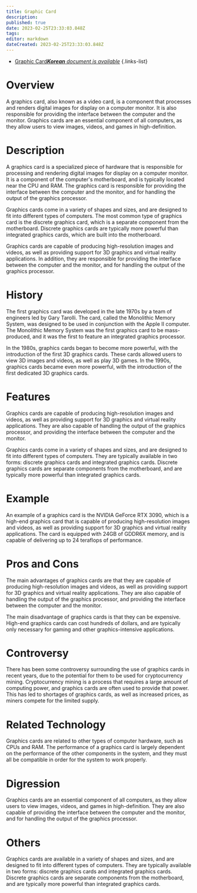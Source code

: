 ```yaml
---
title: Graphic Card
description: 
published: true
date: 2023-02-25T23:33:03.848Z
tags: 
editor: markdown
dateCreated: 2023-02-25T23:33:03.848Z
---
```


- [Graphic Card***Korean** document is available*](/ko/Knowledge-base/Dictionary/graphic-card)
{.links-list}


# Overview
A graphics card, also known as a video card, is a component that processes and renders digital images for display on a computer monitor. It is also responsible for providing the interface between the computer and the monitor. Graphics cards are an essential component of all computers, as they allow users to view images, videos, and games in high-definition.

# Description
A graphics card is a specialized piece of hardware that is responsible for processing and rendering digital images for display on a computer monitor. It is a component of the computer's motherboard, and is typically located near the CPU and RAM. The graphics card is responsible for providing the interface between the computer and the monitor, and for handling the output of the graphics processor.

Graphics cards come in a variety of shapes and sizes, and are designed to fit into different types of computers. The most common type of graphics card is the discrete graphics card, which is a separate component from the motherboard. Discrete graphics cards are typically more powerful than integrated graphics cards, which are built into the motherboard.

Graphics cards are capable of producing high-resolution images and videos, as well as providing support for 3D graphics and virtual reality applications. In addition, they are responsible for providing the interface between the computer and the monitor, and for handling the output of the graphics processor.

# History
The first graphics card was developed in the late 1970s by a team of engineers led by Gary Tarolli. The card, called the Monolithic Memory System, was designed to be used in conjunction with the Apple II computer. The Monolithic Memory System was the first graphics card to be mass-produced, and it was the first to feature an integrated graphics processor.

In the 1980s, graphics cards began to become more powerful, with the introduction of the first 3D graphics cards. These cards allowed users to view 3D images and videos, as well as play 3D games. In the 1990s, graphics cards became even more powerful, with the introduction of the first dedicated 3D graphics cards.

# Features
Graphics cards are capable of producing high-resolution images and videos, as well as providing support for 3D graphics and virtual reality applications. They are also capable of handling the output of the graphics processor, and providing the interface between the computer and the monitor.

Graphics cards come in a variety of shapes and sizes, and are designed to fit into different types of computers. They are typically available in two forms: discrete graphics cards and integrated graphics cards. Discrete graphics cards are separate components from the motherboard, and are typically more powerful than integrated graphics cards.

# Example
An example of a graphics card is the NVIDIA GeForce RTX 3090, which is a high-end graphics card that is capable of producing high-resolution images and videos, as well as providing support for 3D graphics and virtual reality applications. The card is equipped with 24GB of GDDR6X memory, and is capable of delivering up to 24 teraflops of performance.

# Pros and Cons
The main advantages of graphics cards are that they are capable of producing high-resolution images and videos, as well as providing support for 3D graphics and virtual reality applications. They are also capable of handling the output of the graphics processor, and providing the interface between the computer and the monitor.

The main disadvantage of graphics cards is that they can be expensive. High-end graphics cards can cost hundreds of dollars, and are typically only necessary for gaming and other graphics-intensive applications.

# Controversy
There has been some controversy surrounding the use of graphics cards in recent years, due to the potential for them to be used for cryptocurrency mining. Cryptocurrency mining is a process that requires a large amount of computing power, and graphics cards are often used to provide that power. This has led to shortages of graphics cards, as well as increased prices, as miners compete for the limited supply.

# Related Technology
Graphics cards are related to other types of computer hardware, such as CPUs and RAM. The performance of a graphics card is largely dependent on the performance of the other components in the system, and they must all be compatible in order for the system to work properly.

# Digression
Graphics cards are an essential component of all computers, as they allow users to view images, videos, and games in high-definition. They are also capable of providing the interface between the computer and the monitor, and for handling the output of the graphics processor.

# Others
Graphics cards are available in a variety of shapes and sizes, and are designed to fit into different types of computers. They are typically available in two forms: discrete graphics cards and integrated graphics cards. Discrete graphics cards are separate components from the motherboard, and are typically more powerful than integrated graphics cards.